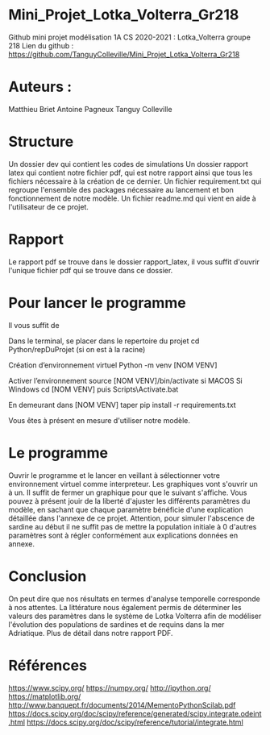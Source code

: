 # Mini_Projet_Lotka_Volterra_Gr218
Github mini projet modélisation 1A CS 2020-2021 : Lotka_Volterra groupe 218 
Lien du github : https://github.com/TanguyColleville/Mini_Projet_Lotka_Volterra_Gr218

# Auteurs : 
Matthieu Briet 
Antoine Pagneux 
Tanguy Colleville 

# Structure 
Un dossier dev qui contient les codes de simulations
Un dossier rapport latex qui contient notre fichier pdf, qui est notre rapport ainsi que tous les fichiers nécessaire à la création de ce dernier. 
Un fichier requirement.txt qui regroupe l'ensemble des packages nécessaire au lancement et bon fonctionnement de notre modèle. 
Un fichier readme.md qui vient en aide à l'utilisateur de ce projet. 

# Rapport 

Le rapport pdf se trouve dans le dossier rapport_latex, il vous suffit d'ouvrir l'unique fichier pdf qui se trouve dans ce dossier. 


# Pour lancer le programme

Il vous suffit de 

Dans le terminal, se placer dans le repertoire du projet
cd Python/repDuProjet (si on est à la racine)

Création d’environnement virtuel
Python -m venv [NOM VENV]

Activer l’environnement
source [NOM VENV]/bin/activate si MACOS
Si Windows 
cd [NOM VENV] puis Scripts\Activate.bat 

En demeurant dans [NOM VENV] taper pip install -r requirements.txt

Vous êtes à présent en mesure d'utiliser notre modèle.
# Le programme 

Ouvrir le programme et le lancer en veillant à sélectionner votre environnement virtuel comme interpreteur. 
Les graphiques vont s'ouvrir un à un. Il suffit de fermer un graphique pour que le suivant s'affiche.
Vous pouvez à présent jouir de la liberté d'ajuster les différents paramètres du modèle, en sachant que chaque paramètre bénéficie d'une explication détaillée dans l'annexe de ce projet.
Attention, pour simuler l'abscence de sardine au début il ne suffit pas de mettre la population initiale à 0 d'autres paramètres sont à régler conformément aux explications données en annexe.

# Conclusion 
On peut dire que nos résultats en termes d'analyse temporelle corresponde à nos attentes. La littérature nous également permis de déterminer les valeurs des paramètres dans le système de Lotka Volterra afin de modéliser l'évolution des populations de sardines et de requins dans la mer Adriatique. Plus de détail dans notre rapport PDF. 

# Références
https://www.scipy.org/
https://numpy.org/
http://ipython.org/
https://matplotlib.org/
http://www.banquept.fr/documents/2014/MementoPythonScilab.pdf
https://docs.scipy.org/doc/scipy/reference/generated/scipy.integrate.odeint.html
https://docs.scipy.org/doc/scipy/reference/tutorial/integrate.html


